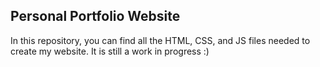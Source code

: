 ## Personal Portfolio Website

In this repository, you can find all the HTML, CSS, and JS files needed to create my website. It is still a work in progress :)